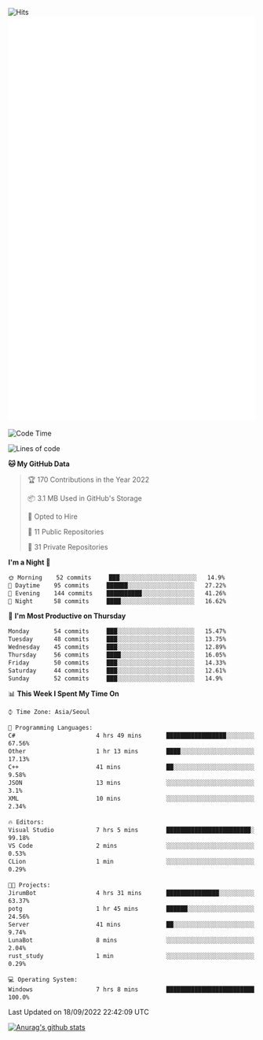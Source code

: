 ![Hits](https://hits.seeyoufarm.com/api/count/incr/badge.svg?url=https%3A%2F%2Fgithub.com%2Fkokose1234&count_bg=%2379C83D&title_bg=%23555555&icon=apple.svg&icon_color=%23E7E7E7&title=hits&edge_flat=false)
<br/>
![Metrics](https://github.com/kokose1234/kokose1234/blob/main/github-metrics.svg)

<!--START_SECTION:waka-->
![Code Time](http://img.shields.io/badge/Code%20Time-693%20hrs%2026%20mins-blue)

![Lines of code](https://img.shields.io/badge/From%20Hello%20World%20I%27ve%20Written-937%20Thousand%20lines%20of%20code-blue)

**🐱 My GitHub Data** 

> 🏆 170 Contributions in the Year 2022
 > 
> 📦 3.1 MB Used in GitHub's Storage 
 > 
> 💼 Opted to Hire
 > 
> 📜 11 Public Repositories 
 > 
> 🔑 31 Private Repositories  
 > 
**I'm a Night 🦉** 

```text
🌞 Morning    52 commits     ███░░░░░░░░░░░░░░░░░░░░░░   14.9% 
🌆 Daytime    95 commits     ██████░░░░░░░░░░░░░░░░░░░   27.22% 
🌃 Evening    144 commits    ██████████░░░░░░░░░░░░░░░   41.26% 
🌙 Night      58 commits     ████░░░░░░░░░░░░░░░░░░░░░   16.62%

```
📅 **I'm Most Productive on Thursday** 

```text
Monday       54 commits     ███░░░░░░░░░░░░░░░░░░░░░░   15.47% 
Tuesday      48 commits     ███░░░░░░░░░░░░░░░░░░░░░░   13.75% 
Wednesday    45 commits     ███░░░░░░░░░░░░░░░░░░░░░░   12.89% 
Thursday     56 commits     ████░░░░░░░░░░░░░░░░░░░░░   16.05% 
Friday       50 commits     ███░░░░░░░░░░░░░░░░░░░░░░   14.33% 
Saturday     44 commits     ███░░░░░░░░░░░░░░░░░░░░░░   12.61% 
Sunday       52 commits     ███░░░░░░░░░░░░░░░░░░░░░░   14.9%

```


📊 **This Week I Spent My Time On** 

```text
⌚︎ Time Zone: Asia/Seoul

💬 Programming Languages: 
C#                       4 hrs 49 mins       █████████████████░░░░░░░░   67.56% 
Other                    1 hr 13 mins        ████░░░░░░░░░░░░░░░░░░░░░   17.13% 
C++                      41 mins             ██░░░░░░░░░░░░░░░░░░░░░░░   9.58% 
JSON                     13 mins             ░░░░░░░░░░░░░░░░░░░░░░░░░   3.1% 
XML                      10 mins             ░░░░░░░░░░░░░░░░░░░░░░░░░   2.34%

🔥 Editors: 
Visual Studio            7 hrs 5 mins        ████████████████████████░   99.18% 
VS Code                  2 mins              ░░░░░░░░░░░░░░░░░░░░░░░░░   0.53% 
CLion                    1 min               ░░░░░░░░░░░░░░░░░░░░░░░░░   0.29%

🐱‍💻 Projects: 
JirumBot                 4 hrs 31 mins       ███████████████░░░░░░░░░░   63.37% 
potg                     1 hr 45 mins        ██████░░░░░░░░░░░░░░░░░░░   24.56% 
Server                   41 mins             ██░░░░░░░░░░░░░░░░░░░░░░░   9.74% 
LunaBot                  8 mins              ░░░░░░░░░░░░░░░░░░░░░░░░░   2.04% 
rust_study               1 min               ░░░░░░░░░░░░░░░░░░░░░░░░░   0.29%

💻 Operating System: 
Windows                  7 hrs 8 mins        █████████████████████████   100.0%

```


 Last Updated on 18/09/2022 22:42:09 UTC
<!--END_SECTION:waka-->

[![Anurag's github stats](https://github-readme-stats.vercel.app/api?username=kokose1234&theme=dracula)](https://github.com/anuraghazra/github-readme-stats)



	
